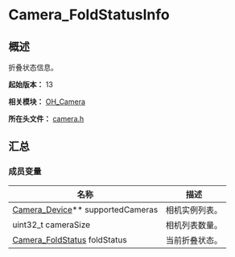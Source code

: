# Camera_FoldStatusInfo

## 概述

折叠状态信息。

**起始版本：** 13

**相关模块：** [OH_Camera](capi-oh-camera.md)

**所在头文件：** [camera.h](capi-camera-h.md)

## 汇总

### 成员变量

| 名称 | 描述 |
| -- | -- |
| [Camera_Device](capi-oh-camera-camera-device.md)** supportedCameras | 相机实例列表。 |
| uint32_t cameraSize | 相机列表数量。 |
| [Camera_FoldStatus](capi-camera-h.md#camera_foldstatus) foldStatus | 当前折叠状态。 |


